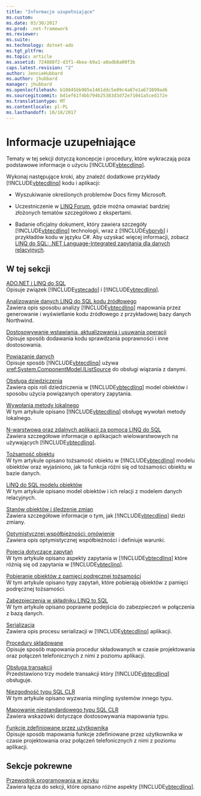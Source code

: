 ```yaml
---
title: "Informacje uzupełniające"
ms.custom: 
ms.date: 03/30/2017
ms.prod: .net-framework
ms.reviewer: 
ms.suite: 
ms.technology: dotnet-ado
ms.tgt_pltfrm: 
ms.topic: article
ms.assetid: 724888f2-d3f1-4bea-b9a1-a0adb8a00f3b
caps.latest.revision: "2"
author: JennieHubbard
ms.author: jhubbard
manager: jhubbard
ms.openlocfilehash: b10845bb985e1461ddc5e09c4a87e1a673899ad6
ms.sourcegitcommit: bd1ef61f4bb794b25383d3d72e71041a5ced172e
ms.translationtype: MT
ms.contentlocale: pl-PL
ms.lasthandoff: 10/18/2017
---
```

# <a name="background-information"></a>Informacje uzupełniające
Tematy w tej sekcji dotyczą koncepcje i procedury, które wykraczają poza podstawowe informacje o użyciu [!INCLUDE[vbtecdlinq](../../../../../../includes/vbtecdlinq-md.md)].  
  
 Wykonaj następujące kroki, aby znaleźć dodatkowe przykłady [!INCLUDE[vbtecdlinq](../../../../../../includes/vbtecdlinq-md.md)] kodu i aplikacji:  
  
-   Wyszukiwanie określonych problemów Docs firmy Microsoft.  
  
-   Uczestniczenie w [LINQ Forum](http://go.microsoft.com/fwlink/?LinkId=76488), gdzie można omawiać bardziej złożonych tematów szczegółowo z ekspertami.  
  
-   Badanie oficjalny dokument, który zawiera szczegóły [!INCLUDE[vbtecdlinq](../../../../../../includes/vbtecdlinq-md.md)] technologii, wraz z [!INCLUDE[vbprvb](../../../../../../includes/vbprvb-md.md)] i przykładów kodu w języku C#. Aby uzyskać więcej informacji, zobacz [LINQ do SQL: .NET Language-Integrated zapytania dla danych relacyjnych](http://go.microsoft.com/fwlink/?LinkId=93205).  
  
## <a name="in-this-section"></a>W tej sekcji  
 [ADO.NET i LINQ do SQL](../../../../../../docs/framework/data/adonet/sql/linq/ado-net-and-linq-to-sql.md)  
 Opisuje związek [!INCLUDE[vstecado](../../../../../../includes/vstecado-md.md)] i [!INCLUDE[vbtecdlinq](../../../../../../includes/vbtecdlinq-md.md)].  
  
 [Analizowanie danych LINQ do SQL kodu źródłowego](../../../../../../docs/framework/data/adonet/sql/linq/analyzing-linq-to-sql-source-code.md)  
 Zawiera opis sposobu analizy [!INCLUDE[vbtecdlinq](../../../../../../includes/vbtecdlinq-md.md)] mapowania przez generowanie i wyświetlanie kodu źródłowego z przykładowej bazy danych Northwind.  
  
 [Dostosowywanie wstawiania, aktualizowania i usuwania operacji](../../../../../../docs/framework/data/adonet/sql/linq/customizing-insert-update-and-delete-operations.md)  
 Opisuje sposób dodawania kodu sprawdzania poprawności i inne dostosowania.  
  
 [Powiązanie danych](../../../../../../docs/framework/data/adonet/sql/linq/data-binding.md)  
 Opisuje sposób [!INCLUDE[vbtecdlinq](../../../../../../includes/vbtecdlinq-md.md)] używa <xref:System.ComponentModel.IListSource> do obsługi wiązania z danymi.  
  
 [Obsługa dziedziczenia](../../../../../../docs/framework/data/adonet/sql/linq/inheritance-support.md)  
 Zawiera opis roli dziedziczenia w [!INCLUDE[vbtecdlinq](../../../../../../includes/vbtecdlinq-md.md)] model obiektów i sposobu użycia powiązanych operatory zapytania.  
  
 [Wywołania metody lokalnego](../../../../../../docs/framework/data/adonet/sql/linq/local-method-calls.md)  
 W tym artykule opisano [!INCLUDE[vbtecdlinq](../../../../../../includes/vbtecdlinq-md.md)] obsługę wywołań metody lokalnego.  
  
 [N-warstwowa oraz zdalnych aplikacji za pomocą LINQ do SQL](../../../../../../docs/framework/data/adonet/sql/linq/n-tier-and-remote-applications-with-linq-to-sql.md)  
 Zawiera szczegółowe informacje o aplikacjach wielowarstwowych na używających [!INCLUDE[vbtecdlinq](../../../../../../includes/vbtecdlinq-md.md)].  
  
 [Tożsamość obiektu](../../../../../../docs/framework/data/adonet/sql/linq/object-identity.md)  
 W tym artykule opisano tożsamość obiektu w [!INCLUDE[vbtecdlinq](../../../../../../includes/vbtecdlinq-md.md)] modelu obiektów oraz wyjaśniono, jak ta funkcja różni się od tożsamości obiektu w bazie danych.  
  
 [LINQ do SQL modelu obiektów](../../../../../../docs/framework/data/adonet/sql/linq/the-linq-to-sql-object-model.md)  
 W tym artykule opisano model obiektów i ich relacji z modelem danych relacyjnych.  
  
 [Stanów obiektów i śledzenie zmian](../../../../../../docs/framework/data/adonet/sql/linq/object-states-and-change-tracking.md)  
 Zawiera szczegółowe informacje o tym, jak [!INCLUDE[vbtecdlinq](../../../../../../includes/vbtecdlinq-md.md)] śledzi zmiany.  
  
 [Optymistycznej współbieżności: omówienie](../../../../../../docs/framework/data/adonet/sql/linq/optimistic-concurrency-overview.md)  
 Zawiera opis optymistycznej współbieżności i definiuje warunki.  
  
 [Pojęcia dotyczące zapytań](../../../../../../docs/framework/data/adonet/sql/linq/query-concepts.md)  
 W tym artykule opisano aspekty zapytania w [!INCLUDE[vbtecdlinq](../../../../../../includes/vbtecdlinq-md.md)] które różnią się od zapytania w [!INCLUDE[vbteclinq](../../../../../../includes/vbteclinq-md.md)].  
  
 [Pobieranie obiektów z pamięci podręcznej tożsamości](../../../../../../docs/framework/data/adonet/sql/linq/retrieving-objects-from-the-identity-cache.md)  
 W tym artykule opisano typy zapytań, które pobierają obiektów z pamięci podręcznej tożsamości.  
  
 [Zabezpieczenia w składniku LINQ to SQL](../../../../../../docs/framework/data/adonet/sql/linq/security-in-linq-to-sql.md)  
 W tym artykule opisano poprawne podejścia do zabezpieczeń w połączenia z bazą danych.  
  
 [Serializacja](../../../../../../docs/framework/data/adonet/sql/linq/serialization.md)  
 Zawiera opis procesu serializacji w [!INCLUDE[vbtecdlinq](../../../../../../includes/vbtecdlinq-md.md)] aplikacji.  
  
 [Procedury składowane](../../../../../../docs/framework/data/adonet/sql/linq/stored-procedures.md)  
 Opisuje sposób mapowania procedur składowanych w czasie projektowania oraz połączeń telefonicznych z nimi z poziomu aplikacji.  
  
 [Obsługa transakcji](../../../../../../docs/framework/data/adonet/sql/linq/transaction-support.md)  
 Przedstawiono trzy modele transakcji który [!INCLUDE[vbtecdlinq](../../../../../../includes/vbtecdlinq-md.md)] obsługuje.  
  
 [Niezgodność typu SQL CLR](../../../../../../docs/framework/data/adonet/sql/linq/sql-clr-type-mismatches.md)  
 W tym artykule opisano wyzwania mingling systemów innego typu.  
  
 [Mapowanie niestandardowego typu SQL CLR](../../../../../../docs/framework/data/adonet/sql/linq/sql-clr-custom-type-mappings.md)  
 Zawiera wskazówki dotyczące dostosowywania mapowania typu.  
  
 [Funkcje zdefiniowane przez użytkownika](../../../../../../docs/framework/data/adonet/sql/linq/user-defined-functions.md)  
 Opisuje sposób mapowania funkcje zdefiniowane przez użytkownika w czasie projektowania oraz połączeń telefonicznych z nimi z poziomu aplikacji.  
  
## <a name="related-sections"></a>Sekcje pokrewne  
 [Przewodnik programowania w języku](../../../../../../docs/framework/data/adonet/sql/linq/programming-guide.md)  
 Zawiera łącza do sekcji, które opisano różne aspekty [!INCLUDE[vbtecdlinq](../../../../../../includes/vbtecdlinq-md.md)].
